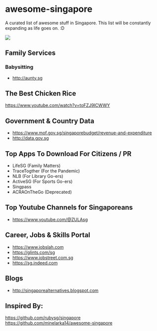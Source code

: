 # awesome-singapore

A curated list of awesome stuff in Singapore. This list will be constantly expanding as life goes on. :D

![](https://www.crossed-flag-pins.com/animated-flag-gif/gifs/Singapore_240-animated-flag-gifs.gif)

## Family Services

### Babysitting
- http://aunty.sg

## The Best Chicken Rice

https://www.youtube.com/watch?v=toFZJ9ICWWY

## Government & Country Data

- https://www.mof.gov.sg/singaporebudget/revenue-and-expenditure
- http://data.gov.sg

## Top Apps To Download For Citizens / PR

- LifeSG (Family Matters)
- TraceTogther (For the Pandemic)
- NLB (For Library Go-ers)
- ActiveSG (For Sports Go-ers)
- Singpass
- ACRAOnTheGo (Deprecated)

## Top Youtube Channels for Singaporeans

- https://www.youtube.com/@ZULAsg

## Career, Jobs & Skills Portal

- https://www.jobslah.com
- https://glints.com/sg
- https://www.jobstreet.com.sg
- https://sg.indeed.com

## Blogs

- http://singaporealternatives.blogspot.com

## Inspired By:
https://github.com/rubysg/singapore
https://github.com/minelarka14/awesome-singapore
